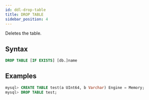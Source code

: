 ```yaml
---
id: ddl-drop-table
title: DROP TABLE
sidebar_position: 4
---
```


Deletes the table.

## Syntax

```sql
DROP TABLE [IF EXISTS] [db.]name
```

## Examples

```sql
mysql> CREATE TABLE test(a UInt64, b Varchar) Engine = Memory;
mysql> DROP TABLE test;
```
